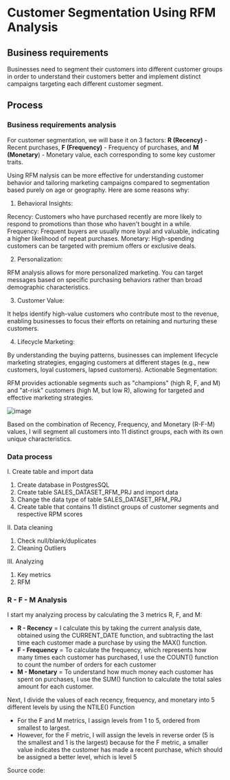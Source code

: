 # Customer Segmentation Using RFM Analysis

## Business requirements

Businesses need to segment their customers into different customer groups in order to understand their customers better and implement distinct campaigns targeting each different customer segment. 

## Process
### Business requirements analysis

For customer segmentation, we will base it on 3 factors: **R (Recency)** - Recent purchases, **F (Frequency)** - Frequency of purchases, and **M (Monetary**) - Monetary value, each corresponding to some key customer traits. 

Using RFM nalysis can be more effective for understanding customer behavior and tailoring marketing campaigns compared to segmentation based purely on age or geography. Here are some reasons why:

1. Behavioral Insights:

Recency: Customers who have purchased recently are more likely to respond to promotions than those who haven't bought in a while.
Frequency: Frequent buyers are usually more loyal and valuable, indicating a higher likelihood of repeat purchases.
Monetary: High-spending customers can be targeted with premium offers or exclusive deals.

2. Personalization:

RFM analysis allows for more personalized marketing. You can target messages based on specific purchasing behaviors rather than broad demographic characteristics.

3. Customer Value:

It helps identify high-value customers who contribute most to the revenue, enabling businesses to focus their efforts on retaining and nurturing these customers.

4. Lifecycle Marketing:

By understanding the buying patterns, businesses can implement lifecycle marketing strategies, engaging customers at different stages (e.g., new customers, loyal customers, lapsed customers).
Actionable Segmentation:

RFM provides actionable segments such as "champions" (high R, F, and M) and "at-risk" customers (high M, but low R), allowing for targeted and effective marketing strategies.

![image](https://github.com/linhnguyen2601/SQL-Projects/assets/166676829/7b9af0f7-5f45-46fe-8eb5-504fc136e6c0)

Based on the combination of Recency, Frequency, and Monetary (R-F-M) values, I will segment all customers into 11 distinct groups, each with its own unique characteristics. 





### Data process
I. Create table and import data
1. Create database in PostgresSQL
2. Create table SALES_DATASET_RFM_PRJ and import data
3. Change the data type of table SALES_DATASET_RFM_PRJ 
4. Create table that contains 11 distinct groups of customer segments and respective RPM scores

II. Data cleaning
1. Check null/blank/duplicates
2. Cleaning Outliers

III. Analyzing
1. Key metrics
2. RFM
### R - F - M Analysis

I start my analyzing process by calculating the 3 metrics R, F, and M: 

- **R - Recency** = I calculate this by taking the current analysis date, obtained using the CURRENT_DATE function, and subtracting the last time each customer made a purchase by using the MAX() function.
- **F - Frequency** = To calculate the frequency, which represents how many times each customer has purchased, I use the COUNT() function to count the number of orders for each customer
- **M - Monetary** = To understand how much money each customer has spent on purchases, I use the SUM() function to calculate the total sales amount for each customer.

Next, I divide the values of each recency, frequency, and monetary into 5 different levels by using the NTILE() Function

- For the F and M metrics, I assign levels from 1 to 5, ordered from smallest to largest.
- However, for the F metric, I will assign the levels in reverse order (5 is the smallest and 1 is the largest) because for the F metric, a smaller value indicates the customer has made a recent purchase, which should be assigned a better level, which is level 5

Source code: 
